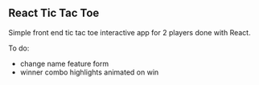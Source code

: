 ## React Tic Tac Toe

Simple front end tic tac toe interactive app for 2 players done with React.

To do:

- change name feature form
- winner combo highlights animated on win

